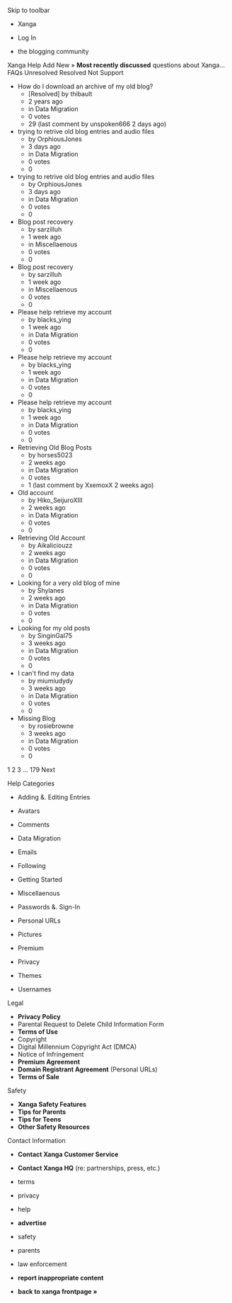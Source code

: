 Skip to toolbar

*   Xanga

*   Log In

*   the blogging community

Xanga Help Add New » **Most recently discussed** questions about Xanga… FAQs Unresolved Resolved Not Support

*   How do I download an archive of my old blog?
    *   \[Resolved\] by thibault
    *   2 years ago
    *   in Data Migration
    *   0 votes
    *   29 (last comment by unspoken666 2 days ago)
*   trying to retrive old blog entries and audio files
    *   by OrphiousJones
    *   3 days ago
    *   in Data Migration
    *   0 votes
    *   0
*   trying to retrive old blog entries and audio files
    *   by OrphiousJones
    *   3 days ago
    *   in Data Migration
    *   0 votes
    *   0
*   Blog post recovery
    *   by sarzilluh
    *   1 week ago
    *   in Miscellaenous
    *   0 votes
    *   0
*   Blog post recovery
    *   by sarzilluh
    *   1 week ago
    *   in Miscellaenous
    *   0 votes
    *   0
*   Please help retrieve my account
    *   by blacks\_ying
    *   1 week ago
    *   in Data Migration
    *   0 votes
    *   0
*   Please help retrieve my account
    *   by blacks\_ying
    *   1 week ago
    *   in Data Migration
    *   0 votes
    *   0
*   Please help retrieve my account
    *   by blacks\_ying
    *   1 week ago
    *   in Data Migration
    *   0 votes
    *   0
*   Retrieving Old Blog Posts
    *   by horses5023
    *   2 weeks ago
    *   in Data Migration
    *   0 votes
    *   1 (last comment by XxemoxX 2 weeks ago)
*   Old account
    *   by Hiko\_SeijuroXIII
    *   2 weeks ago
    *   in Data Migration
    *   0 votes
    *   0
*   Retrieving Old Account
    *   by Aikaliciouzz
    *   2 weeks ago
    *   in Data Migration
    *   0 votes
    *   0
*   Looking for a very old blog of mine
    *   by Shylanes
    *   2 weeks ago
    *   in Data Migration
    *   0 votes
    *   0
*   Looking for my old posts
    *   by SinginGal75
    *   3 weeks ago
    *   in Data Migration
    *   0 votes
    *   0
*   I can't find my data
    *   by miumiudydy
    *   3 weeks ago
    *   in Data Migration
    *   0 votes
    *   0
*   Missing Blog
    *   by rosiebrowne
    *   3 weeks ago
    *   in Data Migration
    *   0 votes
    *   0

1 2 3 ... 179 Next

Help Categories

*   Adding &. Editing Entries
*   Avatars
*   Comments
*   Data Migration
*   Emails
*   Following
*   Getting Started
*   Miscellaenous

*   Passwords &. Sign-In
*   Personal URLs
*   Pictures
*   Premium
*   Privacy
*   Themes
*   Usernames

Legal

*   **Privacy Policy**
*   Parental Request to Delete Child Information Form
*   **Terms of Use**
*   Copyright
*   Digital Millennium Copyright Act (DMCA)
*   Notice of Infringement
*   **Premium Agreement**
*   **Domain Registrant Agreement** (Personal URLs)
*   **Terms of Sale**

Safety

*   **Xanga Safety Features**
*   **Tips for Parents**
*   **Tips for Teens**
*   **Other Safety Resources**

Contact Information

*   **Contact Xanga Customer Service**
*   **Contact Xanga HQ** (re: partnerships, press, etc.)

*   terms
*   privacy
*   help
*   **advertise**

*   safety
*   parents
*   law enforcement
*   **report inappropriate content**

*   **back to xanga frontpage »**